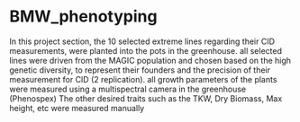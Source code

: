 
# BMW_phenotyping

 In this project section, the 10 selected extreme lines regarding their CID measurements, were planted into the pots in the greenhouse.
 all selected lines were driven from the MAGIC population and chosen based on the high genetic diversity, to represent their founders and the precision of 
 their measurement for CID (2 replication).
 all growth parameters of the plants were measured using a multispectral camera in the greenhouse (Phenospex)
 The other desired traits such as the TKW, Dry Biomass, Max height, etc were measured manually
